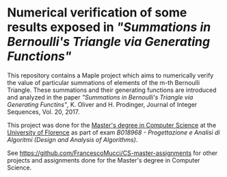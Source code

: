 # Numerical verification of some results exposed in *"Summations in Bernoulli's Triangle via Generating Functions"*

This repository contains a Maple project which aims to numerically verify the value of particular summations of elements of the m-th Bernoulli Triangle. These summations and their generating functions are introduced and analyzed in the paper *"Summations in Bernoulli's Triangle via Generating Functins"*, K. Oliver and H. Prodinger, Journal of Integer Sequences, Vol. 20, 2017.

This project was done for the [Master's degree in Computer Science](https://www.informaticamagistrale.unifi.it/) at the [University of Florence](https://www.unifi.it/) as part of exam *B018968 - Progettazione e Analisi di Algoritmi (Design and Analysis of Algorithms)*.

See https://github.com/FrancescoMucci/CS-master-assignments for other projects and assignments done for the Master's degree in Computer Science.
